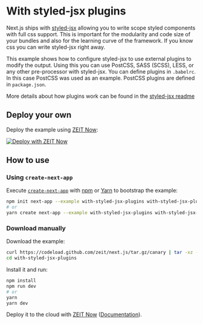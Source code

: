 # With styled-jsx plugins

Next.js ships with [styled-jsx](https://github.com/zeit/styled-jsx) allowing you
to write scope styled components with full css support. This is important for
the modularity and code size of your bundles and also for the learning curve of the framework. If you know css you can write styled-jsx right away.

This example shows how to configure styled-jsx to use external plugins to modify the output. Using this you can use PostCSS, SASS (SCSS), LESS, or any other pre-processor with styled-jsx. You can define plugins in `.babelrc`. In this case PostCSS was used as an example. PostCSS plugins are defined in `package.json`.

More details about how plugins work can be found in the [styled-jsx readme](https://github.com/zeit/styled-jsx#css-preprocessing-via-plugins)

## Deploy your own

Deploy the example using [ZEIT Now](https://zeit.co/now):

[![Deploy with ZEIT Now](https://zeit.co/button)](https://zeit.co/import/project?template=https://github.com/zeit/next.js/tree/canary/examples/with-styled-jsx-plugins)

## How to use

### Using `create-next-app`

Execute [`create-next-app`](https://github.com/zeit/next.js/tree/canary/packages/create-next-app) with [npm](https://docs.npmjs.com/cli/init) or [Yarn](https://yarnpkg.com/lang/en/docs/cli/create/) to bootstrap the example:

```bash
npm init next-app --example with-styled-jsx-plugins with-styled-jsx-plugins-app
# or
yarn create next-app --example with-styled-jsx-plugins with-styled-jsx-plugins-app
```

### Download manually

Download the example:

```bash
curl https://codeload.github.com/zeit/next.js/tar.gz/canary | tar -xz --strip=2 next.js-canary/examples/with-styled-jsx-plugins
cd with-styled-jsx-plugins
```

Install it and run:

```bash
npm install
npm run dev
# or
yarn
yarn dev
```

Deploy it to the cloud with [ZEIT Now](https://zeit.co/import?filter=next.js&utm_source=github&utm_medium=readme&utm_campaign=next-example) ([Documentation](https://nextjs.org/docs/deployment)).
